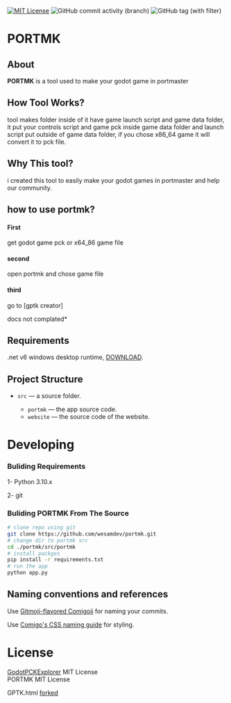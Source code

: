 [![MIT License](https://img.shields.io/badge/License-MIT-green.svg)](https://choosealicense.com/licenses/mit/)
![GitHub commit activity (branch)](https://img.shields.io/github/commit-activity/m/wesamdev/portmk)
![GitHub tag (with filter)](https://img.shields.io/github/v/tag/wesamdev/portmk?label=latest%20ver)

# PORTMK

## About

**PORTMK** is a tool used to make your godot game in portmaster

## How Tool Works?

tool makes folder inside of it have game launch script and game data folder, it put your controls script and game pck inside game data folder and launch script put outside of game data folder, if you chose x86_64 game it will convert it to pck file.

## Why This tool?

i created this tool to easily make your godot games in portmaster and help our community.

## how to use portmk?

#### First

get godot game pck or x64_86 game file

#### second

open portmk and chose game file

#### third

go to [gptk creator]

docs not complated*

## Requirements

.net v6 windows desktop runtime, [DOWNLOAD](https://dotnet.microsoft.com/en-us/download/dotnet/thank-you/runtime-desktop-6.0.24-windows-x64-installer).

## Project Structure

* `src` — a source folder.

  * `portmk` — the app source code.
  * `website` — the source code of the website.

# Developing

### Buliding Requirements

1-  Python 3.10.x

2- git

### Buliding PORTMK From The Source

```bash
# clone repo using git
git clone https://github.com/wesamdev/portmk.git
# change dir to portmk src
cd ./portmk/src/portmk
# install packges
pip install -r requirements.txt
# run the app
python app.py
```

## Naming conventions and references

Use [Gitmoji-flavored Comigoji](https://comigo.gitlab.io/comigoji/#gitmoji) for naming your commits.

Use [Comigo's CSS naming guide](https://cosmomyzrailgorynych.github.io/css-naming-guide/) for styling.

# License

[GodotPCKExplorer](https://github.com/DmitriySalnikov/GodotPCKExplorer) MIT License
<br>
PORTMK  MIT License

GPTK.html [forked](https://github.com/PortsMaster/PortMaster-Website/blob/main/website/gptk.html)

